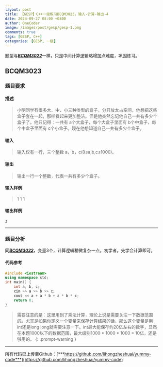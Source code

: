 ```yaml
---
layout: post
title: 【GESP】C++一级练习BCQM3023，输入-计算-输出-4
date: 2024-09-27 08:00 +0800
author: OneCoder
image: /images/post/gesp/gesp-1.png
comments: true
tags: [GESP, C++]
categories: [GESP, 一级]
---
```

题型与[***BCQM3022***](https://www.coderli.com/gesp-1-bcqm3022/)一样，只是中间计算逻辑略增加点难度，巩固练习。

<!--more-->

## BCQM3023

### 题目要求

#### 描述

>小明同学有很多大、中、小三种类型的盒子，分开放太占空间，他想把这些盒子套在一起，那样看起来更加整洁。但是他突然忘记他自己一共有多少个盒子了。他只记得：一共有 a个大盒子，每个大盒子里面有 b个中盒子，每个中盒子里面有 c个小盒子。现在他想知道自己一共有多少个盒子。

#### 输入

>输入仅有一行，三个整数 a，b，c(0≤a,b,c≤1000)。

#### 输出

>输出一行一个整数，代表一共有多少个盒子。

#### 输入样例

>1 1 1

#### 输出样例

```console
3
```

---

### 题目分析

同[***BCQM3022***](https://www.coderli.com/gesp-1-bcqm3021/)，变量3个，计算逻辑稍微复杂一点。初学者，先学会计算即可。

#### 代码参考

```cpp
#include <iostream>
using namespace std;
int main() {
    int a, b, c;
    cin >> a >> b >> c;
    cout << a + a * b + a * b * c;
    return 0;
}
```

> 需要注意的是：这里用到了乘法计算，理论上说是需要关注一下数据范围的。尤其是如果你定义一个变量来保存计算结果的话，那么这个变量是用int还是long long就需要注意一下。int最大能保存约20亿左右的数字，显然在本题1000以下的数据范围，最大级别1000 * 1000 * 1000 = 10亿，还是够用的。
{: .prompt-warning }

---

所有代码已上传至Github：[***https://github.com/lihongzheshuai/yummy-code***](https://github.com/lihongzheshuai/yummy-code)

